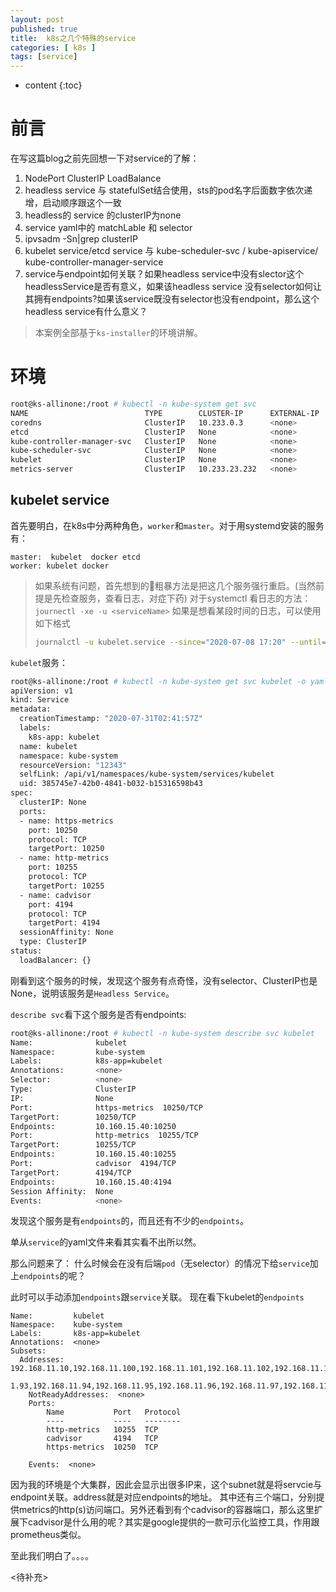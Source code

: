 ```yaml
---
layout: post
published: true
title:  k8s之几个特殊的service
categories: [ k8s ]
tags: [service]
---
```

* content
{:toc}



# 前言

在写这篇blog之前先回想一下对service的了解：

1.   NodePort  ClusterIP  LoadBalance
2.  headless service 与 statefulSet结合使用，sts的pod名字后面数字依次递增，启动顺序跟这个一致
3. headless的 service 的clusterIP为none
4. service yaml中的 matchLable 和 selector
5.  ipvsadm -Sn|grep clusterIP
6. kubelet service/etcd service  与 kube-scheduler-svc / kube-apiservice/ kube-controller-manager-service
7. service与endpoint如何关联？如果headless service中没有slector这个headlessService是否有意义，如果该headless service 没有selector如何让其拥有endpoints?如果该service既没有selector也没有endpoint，那么这个headless service有什么意义？


> 本案例全部基于`ks-installer`的环境讲解。

# 环境

```bash
root@ks-allinone:/root # kubectl -n kube-system get svc
NAME                          TYPE        CLUSTER-IP      EXTERNAL-IP   PORT(S)                        AGE
coredns                       ClusterIP   10.233.0.3      <none>        53/UDP,53/TCP,9153/TCP         8h
etcd                          ClusterIP   None            <none>        2379/TCP                       3h27m
kube-controller-manager-svc   ClusterIP   None            <none>        10252/TCP                      7h43m
kube-scheduler-svc            ClusterIP   None            <none>        10251/TCP                      7h43m
kubelet                       ClusterIP   None            <none>        10250/TCP,10255/TCP,4194/TCP   7h41m
metrics-server                ClusterIP   10.233.23.232   <none>        443/TCP                        3h32m
```

## kubelet service

首先要明白，在k8s中分两种角色，`worker`和`master`。对于用systemd安装的服务有：
```
master:  kubelet  docker etcd
worker: kubelet docker 
```

> 如果系统有问题，首先想到的粗暴方法是把这几个服务强行重启。(当然前提是先检查服务，查看日志，对症下药)
> 对于systemctl 看日志的方法：
> `journectl -xe -u <serviceName>`
> 如果是想看某段时间的日志，可以使用如下格式
> ```bash
> journalctl -u kubelet.service --since="2020-07-08 17:20" --until="2020-07-08 17:30"
> ```

`kubelet`服务：
```bash
root@ks-allinone:/root # kubectl -n kube-system get svc kubelet -o yaml
apiVersion: v1
kind: Service
metadata:
  creationTimestamp: "2020-07-31T02:41:57Z"
  labels:
    k8s-app: kubelet
  name: kubelet
  namespace: kube-system
  resourceVersion: "12343"
  selfLink: /api/v1/namespaces/kube-system/services/kubelet
  uid: 385745e7-42b0-4841-b032-b15316598b43
spec:
  clusterIP: None
  ports:
  - name: https-metrics
    port: 10250
    protocol: TCP
    targetPort: 10250
  - name: http-metrics
    port: 10255
    protocol: TCP
    targetPort: 10255
  - name: cadvisor
    port: 4194
    protocol: TCP
    targetPort: 4194
  sessionAffinity: None
  type: ClusterIP
status:
  loadBalancer: {}
```

刚看到这个服务的时候，发现这个服务有点奇怪，没有selector、ClusterIP也是None，说明该服务是`Headless Service`。

`describe svc`看下这个服务是否有endpoints:

```bash
root@ks-allinone:/root # kubectl -n kube-system describe svc kubelet
Name:              kubelet
Namespace:         kube-system
Labels:            k8s-app=kubelet
Annotations:       <none>
Selector:          <none>
Type:              ClusterIP
IP:                None
Port:              https-metrics  10250/TCP
TargetPort:        10250/TCP
Endpoints:         10.160.15.40:10250
Port:              http-metrics  10255/TCP
TargetPort:        10255/TCP
Endpoints:         10.160.15.40:10255
Port:              cadvisor  4194/TCP
TargetPort:        4194/TCP
Endpoints:         10.160.15.40:4194
Session Affinity:  None
Events:            <none>
```
发现这个服务是有`endpoints`的，而且还有不少的`endpoints`。

单从`service`的yaml文件来看其实看不出所以然。

那么问题来了： 什么时候会在没有后端`pod`（无selector）的情况下给`service`加上`endpoints`的呢？


此时可以手动添加`endpoints`跟`service`关联。
现在看下kubelet的`endpoints`
```
Name:         kubelet
Namespace:    kube-system
Labels:       k8s-app=kubelet
Annotations:  <none>
Subsets:
  Addresses:          192.168.11.10,192.168.11.100,192.168.11.101,192.168.11.102,192.168.11.103,192.168.11.104,192.168.11.105,192.168.11.106,192.168.11.107,192.168.11.108,192.168.11.109,192.168.11.11,192.168.11.110,192.168.11.111,192.168.11.112,192.168.11.113,192.168.11.114,192.168.11.115,192.168.11.116,192.168.11.117,192.168.11.118,192.168.11.119,192.168.11.12,192.168.11.120,192.168.11.121,192.168.11.122,192.168.11.123,192.168.11.124,192.168.11.125,192.168.11.126,192.168.11.127,192.168.11.128,192.168.11.129,192.168.11.13,192.168.11.130,192.168.11.131,192.168.11.132,192.168.11.133,192.1...
    1.93,192.168.11.94,192.168.11.95,192.168.11.96,192.168.11.97,192.168.11.98,192.168.11.99
    NotReadyAddresses:  <none>
    Ports:
        Name           Port   Protocol
        ----           ----   --------
        http-metrics   10255  TCP
        cadvisor       4194   TCP
        https-metrics  10250  TCP

    Events:  <none>
```
因为我的环境是个大集群，因此会显示出很多IP来，这个subnet就是将servcie与endpoint关联。address就是对应endpoints的地址。
其中还有三个端口，分别提供metrics的http(s)访问端口。另外还看到有个cadvisor的容器端口，那么这里扩展下cadvisor是什么用的呢？其实是google提供的一款可示化监控工具，作用跟prometheus类似。

至此我们明白了。。。。

<待补充>